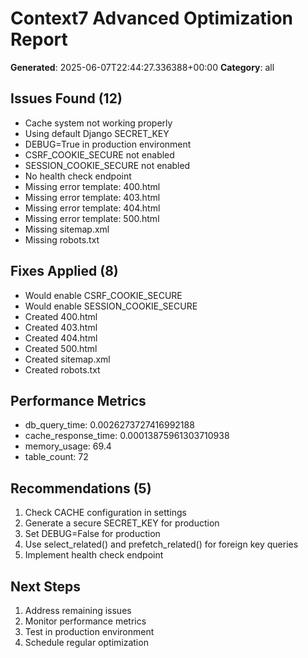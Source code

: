 # Context7 Advanced Optimization Report

**Generated**: 2025-06-07T22:44:27.336388+00:00
**Category**: all

## Issues Found (12)

- Cache system not working properly
- Using default Django SECRET_KEY
- DEBUG=True in production environment
- CSRF_COOKIE_SECURE not enabled
- SESSION_COOKIE_SECURE not enabled
- No health check endpoint
- Missing error template: 400.html
- Missing error template: 403.html
- Missing error template: 404.html
- Missing error template: 500.html
- Missing sitemap.xml
- Missing robots.txt

## Fixes Applied (8)

- Would enable CSRF_COOKIE_SECURE
- Would enable SESSION_COOKIE_SECURE
- Created 400.html
- Created 403.html
- Created 404.html
- Created 500.html
- Created sitemap.xml
- Created robots.txt

## Performance Metrics

- db_query_time: 0.0026273727416992188
- cache_response_time: 0.00013875961303710938
- memory_usage: 69.4
- table_count: 72

## Recommendations (5)

1. Check CACHE configuration in settings
1. Generate a secure SECRET_KEY for production
1. Set DEBUG=False for production
1. Use select_related() and prefetch_related() for foreign key queries
1. Implement health check endpoint

## Next Steps

1. Address remaining issues
2. Monitor performance metrics  
3. Test in production environment
4. Schedule regular optimization
